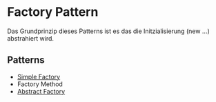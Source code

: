 # Factory Pattern
Das Grundprinzip dieses Patterns ist es das die Initzialisierung (new ...) abstrahiert wird.

## Patterns
* [Simple Factory](./simple)
* Factory Method
* [Abstract Factory](./abstract)